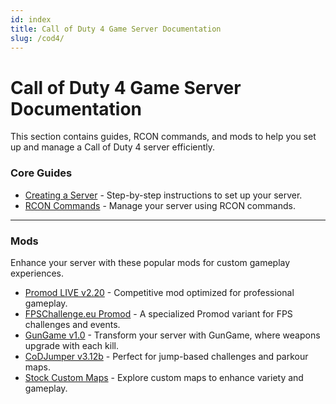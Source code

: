 ```yaml
---
id: index
title: Call of Duty 4 Game Server Documentation
slug: /cod4/
---
```


# Call of Duty 4 Game Server Documentation

This section contains guides, RCON commands, and mods to help you set up and manage a Call of Duty 4 server efficiently.

### **Core Guides**
- [Creating a Server](./cod4/dashboard) - Step-by-step instructions to set up your server.
- [RCON Commands](./cod4/rcon) - Manage your server using RCON commands.

---

### **Mods**
Enhance your server with these popular mods for custom gameplay experiences.

- [Promod LIVE v2.20](./cod4/mods/promodlive) - Competitive mod optimized for professional gameplay.
- [FPSChallenge.eu Promod](./cod4/mods/fps-promod) - A specialized Promod variant for FPS challenges and events.
- [GunGame v1.0](./cod4/mods/gungame) - Transform your server with GunGame, where weapons upgrade with each kill.
- [CoDJumper v3.12b](./cod4/mods/codjumper) - Perfect for jump-based challenges and parkour maps.
- [Stock Custom Maps](./cod4/mods/stock-custom-maps) - Explore custom maps to enhance variety and gameplay.

